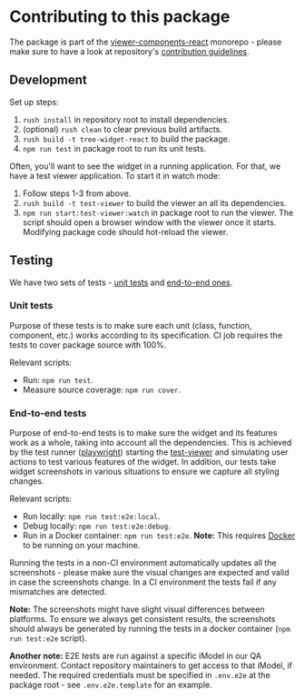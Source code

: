 # Contributing to this package

The package is part of the [viewer-components-react](https://github.com/iTwin/viewer-components-react) monorepo - please make sure to have a look at repository's [contribution guidelines](../../../CONTRIBUTING.md).

## Development

Set up steps:

1. `rush install` in repository root to install dependencies.
2. (optional) `rush clean` to clear previous build artifacts.
3. `rush build -t tree-widget-react` to build the package.
4. `npm run test` in package root to run its unit tests.

Often, you'll want to see the widget in a running application. For that, we have a test viewer application. To start it in watch mode:

1. Follow steps 1-3 from above.
2. `rush build -t test-viewer` to build the viewer an all its dependencies.
3. `npm run start:test-viewer:watch` in package root to run the viewer. The script should open a browser window with the viewer once it starts. Modifying package code should hot-reload the viewer.

## Testing

We have two sets of tests - [unit tests](#unit-tests) and [end-to-end ones](#end-to-end-tests).

### Unit tests

Purpose of these tests is to make sure each unit (class, function, component, etc.) works according to its specification. CI job requires the tests to cover package source with 100%.

Relevant scripts:

- Run: `npm run test`.
- Measure source coverage: `npm run cover`.

### End-to-end tests

Purpose of end-to-end tests is to make sure the widget and its features work as a whole, taking into account all the dependencies. This is achieved by the test runner ([playwright](https://playwright.dev/)) starting the [test-viewer](../../../apps/test-viewer/README.md) and simulating user actions to test various features of the widget. In addition, our tests take widget screenshots in various situations to ensure we capture all styling changes.

Relevant scripts:

- Run locally: `npm run test:e2e:local`.
- Debug locally: `npm run test:e2e:debug`.
- Run in a Docker container: `npm run test:e2e`. **Note:** This requires [Docker](https://www.docker.com/) to be running on your machine.

Running the tests in a non-CI environment automatically updates all the screenshots - please make sure the visual changes are expected and valid in case the screenshots change. In a CI environment the tests fail if any mismatches are detected.

**Note:** The screenshots might have slight visual differences between platforms. To ensure we always get consistent results, the screenshots should always be generated by running the tests in a docker container (`npm run test:e2e` script).

**Another note:** E2E tests are run against a specific iModel in our QA environment. Contact repository maintainers to get access to that iModel, if needed. The required credentials must be specified in `.env.e2e` at the package root - see `.env.e2e.template` for an example.
